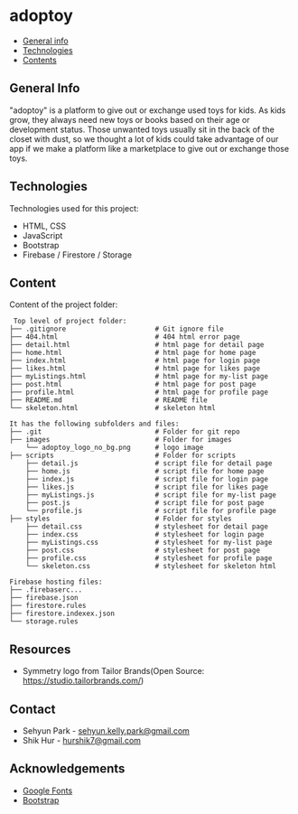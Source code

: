 # adoptoy
* [General info](#general-info)
* [Technologies](#technologies)
* [Contents](#content)

## General Info
"adoptoy" is a platform to give out or exchange used toys for kids.
As kids grow, they always need new toys or books based on their age or development status. Those unwanted toys usually sit in the back of the closet with dust, so we thought a lot of kids could take advantage of our app if we make a platform like a marketplace to give out or exchange those toys.

	
## Technologies
Technologies used for this project:
* HTML, CSS
* JavaScript
* Bootstrap 
* Firebase / Firestore / Storage
	
## Content
Content of the project folder:

```
 Top level of project folder: 
├── .gitignore                      # Git ignore file
├── 404.html                        # 404 html error page
├── detail.html                     # html page for detail page
├── home.html                       # html page for home page
├── index.html                      # html page for login page
├── likes.html                      # html page for likes page
├── myListings.html                 # html page for my-list page
├── post.html                       # html page for post page
├── profile.html                    # html page for profile page
├── README.md                       # README file
└── skeleton.html                   # skeleton html

It has the following subfolders and files:
├── .git                            # Folder for git repo
├── images                          # Folder for images
    └── adoptoy_logo_no_bg.png      # logo image
├── scripts                         # Folder for scripts
    ├── detail.js                   # script file for detail page
    ├── home.js                     # script file for home page
    ├── index.js                    # script file for login page
    ├── likes.js                    # script file for likes page
    ├── myListings.js               # script file for my-list page
    ├── post.js                     # script file for post page
    └── profile.js                  # script file for profile page
├── styles                          # Folder for styles
    ├── detail.css                  # stylesheet for detail page
    ├── index.css                   # stylesheet for login page
    ├── myListings.css              # stylesheet for my-list page
    ├── post.css                    # stylesheet for post page
    ├── profile.css                 # stylesheet for profile page
    └── skeleton.css                # stylesheet for skeleton html

Firebase hosting files: 
├── .firebaserc...
├── firebase.json
├── firestore.rules
├── firestore.indexex.json
└── storage.rules

```

## Resources
- Symmetry logo from Tailor Brands(Open Source: https://studio.tailorbrands.com/)

## Contact
* Sehyun Park - sehyun.kelly.park@gmail.com
* Shik Hur - hurshik7@gmail.com

## Acknowledgements 
* <a href="https://fonts.google.com/">Google Fonts</a>
* <a href="https://getbootstrap.com/">Bootstrap</a>

